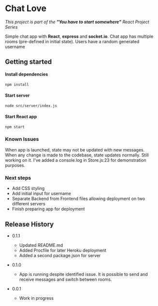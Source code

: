 # Chat Love

_This project is part of the **"You have to start somewhere"** React Project Series_

Simple chat app with **React**, **express** and **socket.io**. 
Chat app has multiple rooms (pre-defined in initial
state).
Users have a random generated username

## Getting started

#### Install dependencies

```sh
npm install
```

#### Start server
```sh
node src/server/index.js
```

#### Start React app
```sh
npm start
```


### Known Issues

When app is launched, state may not be updated with new messages. When any change is made to the codebase, state updates
normally. Still working on it. I've added a console.log in Store.js:23 for demonstration purposes.

### Next steps

- Add CSS styling
- Add initial input for username
- Separate Backend from Frontend files allowing deployment on two different servers
- Finish preparing app for deployment

## Release History

* 0.1.1
    * Updated README.md
    * Added Procfile for later Heroku deployment
    * Added a second package.json for server
* 0.1.0
    * App is running despite identified issue. It is possible to send and receive messages and switch between rooms.

* 0.0.1
    * Work in progress